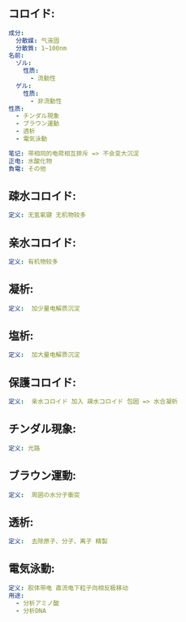 ## コロイド:

```yaml
成分:
  分散媒: 气液固
  分散質: 1~100nm
名前:
  ゾル:
    性质:
      - 流動性
  ゲル:
    性质:
      - 非流動性
性质:
  - チンダル現象
  - ブラウン運動
  - 透析
  - 電気泳動

笔记: 带相同的电荷相互排斥 => 不会变大沉淀
正电: 水酸化物
負電: その他

```

## 疎水コロイド:

```yaml
定义: 无氢氧键 无机物较多
```

## 亲水コロイド:

```yaml
定义: 有机物较多

```

## 凝析:

```yaml
定义:  加少量电解质沉淀
```

## 塩析:

```yaml
定义:  加大量电解质沉淀

```

## 保護コロイド:

```yaml
定义:  亲水コロイド 加入 疎水コロイド 包囲 => 水合凝析

```

## チンダル現象:

```yaml
定义: 光路
```

## ブラウン運動:

```yaml
定义:  周囲の水分子衝突
```

## 透析:

```yaml
定义:  去除原子、分子、离子 精製

```

## 電気泳動:

```yaml
定义: 胶体带电 直流电下粒子向相反极移动
用途:
  - 分析アミノ酸
  - 分析DNA
```